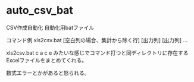 # auto_csv_bat
CSV作成自動化
自動化用batファイル

コマンド例
xls2csv.bat [空白列の場合、集計から除く行] [出力列] [出力列] ...

xls2csv.bat c a c e
みたいな感じでコマンド打つと同ディレクトリに存在する
Excelファイルをまとめてくれる。

数式エラーとかがあると怒られる。